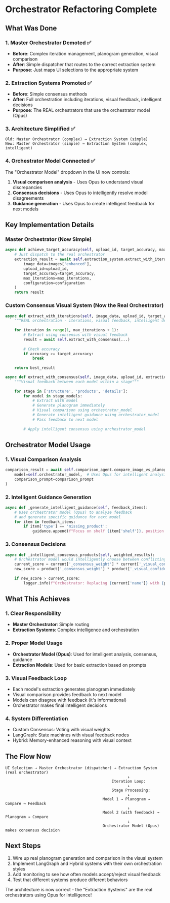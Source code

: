 # Orchestrator Refactoring Complete

## What Was Done

### 1. Master Orchestrator Demoted ✅
- **Before**: Complex iteration management, planogram generation, visual comparison
- **After**: Simple dispatcher that routes to the correct extraction system
- **Purpose**: Just maps UI selections to the appropriate system

### 2. Extraction Systems Promoted ✅
- **Before**: Simple consensus methods
- **After**: Full orchestration including iterations, visual feedback, intelligent decisions
- **Purpose**: The REAL orchestrators that use the orchestrator model (Opus)

### 3. Architecture Simplified ✅
```
Old: Master Orchestrator (complex) → Extraction System (simple)
New: Master Orchestrator (simple) → Extraction System (complex, intelligent)
```

### 4. Orchestrator Model Connected ✅
The "Orchestrator Model" dropdown in the UI now controls:
1. **Visual comparison analysis** - Uses Opus to understand visual discrepancies
2. **Consensus decisions** - Uses Opus to intelligently resolve model disagreements  
3. **Guidance generation** - Uses Opus to create intelligent feedback for next models

## Key Implementation Details

### Master Orchestrator (Now Simple)
```python
async def achieve_target_accuracy(self, upload_id, target_accuracy, max_iterations, configuration):
    # Just dispatch to the real orchestrator
    extraction_result = await self.extraction_system.extract_with_iterations(
        image_data=images['enhanced'],
        upload_id=upload_id,
        target_accuracy=target_accuracy,
        max_iterations=max_iterations,
        configuration=configuration
    )
    return result
```

### Custom Consensus Visual System (Now the Real Orchestrator)
```python
async def extract_with_iterations(self, image_data, upload_id, target_accuracy, max_iterations):
    """REAL orchestration - iterations, visual feedback, intelligent decisions"""
    
    for iteration in range(1, max_iterations + 1):
        # Extract using consensus with visual feedback
        result = await self.extract_with_consensus(...)
        
        # Check accuracy
        if accuracy >= target_accuracy:
            break
            
    return best_result

async def extract_with_consensus(self, image_data, upload_id, extraction_data):
    """Visual feedback between each model within a stage"""
    
    for stage in ['structure', 'products', 'details']:
        for model in stage_models:
            # Extract with model
            # Generate planogram immediately  
            # Visual comparison using orchestrator_model
            # Generate intelligent guidance using orchestrator_model
            # Pass feedback to next model
        
        # Apply intelligent consensus using orchestrator_model
```

## Orchestrator Model Usage

### 1. Visual Comparison Analysis
```python
comparison_result = await self.comparison_agent.compare_image_vs_planogram(
    model=self.orchestrator_model,  # Uses Opus for intelligent analysis
    comparison_prompt=comparison_prompt
)
```

### 2. Intelligent Guidance Generation
```python
async def _generate_intelligent_guidance(self, feedback_items):
    # Uses orchestrator model (Opus) to analyze feedback
    # and generate specific guidance for next model
    for item in feedback_items:
        if item['type'] == 'missing_product':
            guidance.append(f"Focus on shelf {item['shelf']}, position {item['position']} - there may be a product obscured by shadow")
```

### 3. Consensus Decisions
```python
async def _intelligent_consensus_products(self, weighted_results):
    # Orchestrator model would intelligently choose between conflicting products
    current_score = current['_consensus_weight'] * current['_visual_confidence']
    new_score = product['_consensus_weight'] * product['_visual_confidence']
    
    if new_score > current_score:
        logger.info(f"Orchestrator: Replacing {current['name']} with {product['name']}")
```

## What This Achieves

### 1. Clear Responsibility
- **Master Orchestrator**: Simple routing
- **Extraction Systems**: Complex intelligence and orchestration

### 2. Proper Model Usage
- **Orchestrator Model (Opus)**: Used for intelligent analysis, consensus, guidance
- **Extraction Models**: Used for basic extraction based on prompts

### 3. Visual Feedback Loop
- Each model's extraction generates planogram immediately
- Visual comparison provides feedback to next model
- Models can disagree with feedback (it's informational)
- Orchestrator makes final intelligent decisions

### 4. System Differentiation
- Custom Consensus: Voting with visual weights
- LangGraph: State machines with visual feedback nodes  
- Hybrid: Memory-enhanced reasoning with visual context

## The Flow Now

```
UI Selection → Master Orchestrator (dispatcher) → Extraction System (real orchestrator)
                                                      ↓
                                               Iteration Loop:
                                                      ↓
                                               Stage Processing:
                                                      ↓
                                           Model 1 → Planogram → Compare → Feedback
                                                      ↓
                                           Model 2 (with feedback) → Planogram → Compare
                                                      ↓
                                           Orchestrator Model (Opus) makes consensus decision
```

## Next Steps

1. Wire up real planogram generation and comparison in the visual system
2. Implement LangGraph and Hybrid systems with their own orchestration styles
3. Add monitoring to see how often models accept/reject visual feedback
4. Test that different systems produce different behaviors

The architecture is now correct - the "Extraction Systems" are the real orchestrators using Opus for intelligence!